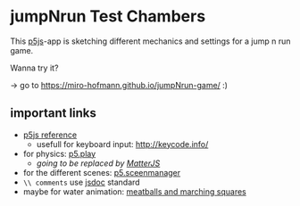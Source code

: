 # jumpNrun Test Chambers

This [p5js](https://p5js.org)-app is sketching 
different mechanics and settings 
for a jump n run game.

Wanna try it?

-> go to https://miro-hofmann.github.io/jumpNrun-game/ :)


## important links
- [p5js reference](https://p5js.org/reference/)
	- usefull for keyboard input: http://keycode.info/
- for physics: [p5.play](https://molleindustria.github.io/p5.play/)
	- *going to be replaced by [MatterJS](https://brm.io/matter-js/)*
- for the different scenes: [p5.sceenmanager](https://github.com/mveteanu/p5.SceneManager/tree/master/gamejs)
- `\\ comments` use [jsdoc](https://devhints.io/jsdoc) standard
- maybe for water animation: [meatballs and marching squares](http://jamie-wong.com/2014/08/19/metaballs-and-marching-squares/)
